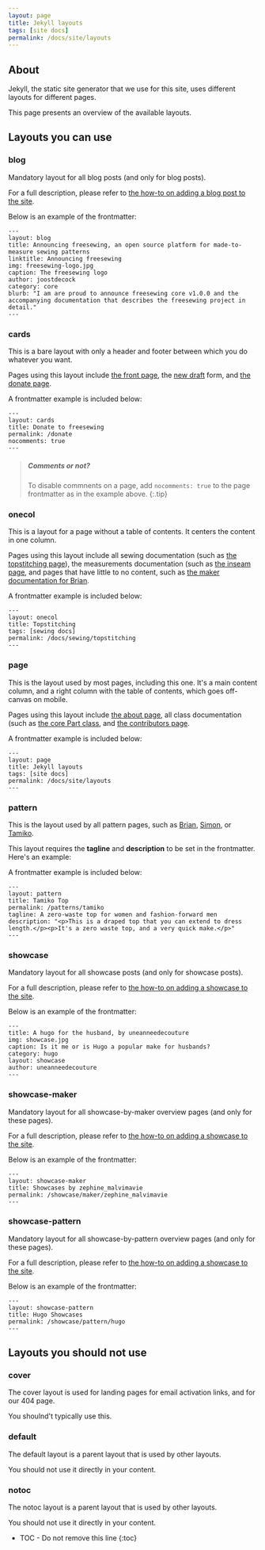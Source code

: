 ```yaml
---
layout: page
title: Jekyll layouts
tags: [site docs]
permalink: /docs/site/layouts
---
```


## About

Jekyll, the static site generator that we use for this site, uses different layouts for different pages.

This page presents an overview of the available layouts.

## Layouts you can use

### blog

Mandatory layout for all blog posts (and only for blog posts). 

For a full description, please refer to 
[the how-to on adding a blog post to the site](/docs/site/howto/add-post).

Below is an example of the frontmatter:

```
---
layout: blog
title: Announcing freesewing, an open source platform for made-to-measure sewing patterns
linktitle: Announcing freesewing
img: freesewing-logo.jpg
caption: The freesewing logo
author: joostdecock
category: core
blurb: "I am are proud to announce freesewing core v1.0.0 and the accompanying documentation that describes the freesewing project in detail."
---
```

### cards
This is a bare layout with only a header and footer between which you do whatever you want.

Pages using this layout include [the front page](/), the [new draft](/draft) form, and [the donate page](/donate).

A frontmatter example is included below:

```
---
layout: cards
title: Donate to freesewing
permalink: /donate
nocomments: true
---
```
> ##### Comments or not?
>
> To disable commnents on a page, add `nocomments: true` to the 
> page frontmatter as in the example above.
{:.tip}

### onecol
This is a layout for a page without a table of contents. It centers the content in
one column.

Pages using this layout include all sewing documentation (such as [the topstitching page](/docs/sewing/topstitching)),
the measurements documentation (such as [the inseam page](/docs/measurements/inseam), and pages that have little to
no content, such as [the maker documentation for Brian](/docs/patterns/brian). 

A frontmatter example is included below:

```
---
layout: onecol
title: Topstitching
tags: [sewing docs]
permalink: /docs/sewing/topstitching
---
```

### page
This is the layout used by most pages, including this one. It's a main content
column, and a right column with the table of contents, which goes off-canvas on mobile.

Pages using this layout include [the about page](/about), all class documentation (such as [the core Part class](/docs/core/classdocs/src/part),
and [the contributors page](/about/contributors).

A frontmatter example is included below:

```
---
layout: page
title: Jekyll layouts
tags: [site docs]
permalink: /docs/site/layouts
---
```

### pattern
This is the layout used by all pattern pages, such as [Brian](/patterns/brian), [Simon](/patterns/simon), or [Tamiko](/patterns/tamiko).

This layout requires the **tagline** and **description** to be set in the frontmatter. Here's an example:

A frontmatter example is included below:

```
---
layout: pattern
title: Tamiko Top
permalink: /patterns/tamiko
tagline: A zero-waste top for women and fashion-forward men
description: "<p>This is a draped top that you can extend to dress length.</p><p>It's a zero waste top, and a very quick make.</p>"
---
```

### showcase
Mandatory layout for all showcase posts (and only for showcase posts). 

For a full description, please refer to 
[the how-to on adding a showcase to the site](/docs/site/howto/add-showcase).

Below is an example of the frontmatter:

```
---
title: A hugo for the husband, by uneanneedecouture
img: showcase.jpg
caption: Is it me or is Hugo a popular make for husbands?
category: hugo
layout: showcase
author: uneanneedecouture
---
```

### showcase-maker

Mandatory layout for all showcase-by-maker overview pages (and only for these pages). 

For a full description, please refer to 
[the how-to on adding a showcase to the site](/docs/site/howto/add-showcase).

Below is an example of the frontmatter:

```
---
layout: showcase-maker
title: Showcases by zephine_malvimavie
permalink: /showcase/maker/zephine_malvimavie
---
```

### showcase-pattern

Mandatory layout for all showcase-by-pattern overview pages (and only for these pages). 

For a full description, please refer to 
[the how-to on adding a showcase to the site](/docs/site/howto/add-showcase).

Below is an example of the frontmatter:

```
---
layout: showcase-pattern
title: Hugo Showcases
permalink: /showcase/pattern/hugo
---
```

## Layouts you should not use

### cover

The cover layout is used for landing pages for email activation links, and for our 404 page.

You shoulnd't typically use this.

### default

The default layout is a parent layout that is used by other layouts. 

You should not use it directly in your content.

### notoc
The notoc layout is a parent layout that is used by other layouts. 

You should not use it directly in your content.



* TOC - Do not remove this line
{:toc}

